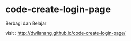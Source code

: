 # code-create-login-page
Berbagi dan Belajar

visit : http://dwilanang.github.io/code-create-login-page/